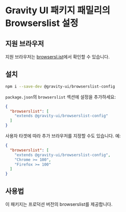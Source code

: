 # Gravity UI 패키지 패밀리의 Browserslist 설정

## 지원 브라우저

지원 브라우저는 [browsersl.ist](https://browsersl.ist/#q=last%202%20major%20versions%20and%20last%202%20years%20and%20fully%20supports%20es6%20and%20%3E%200.05%25%0Anot%20dead%0Anot%20op_mini%20all%0Anot%20and_qq%20%3E%200%0Anot%20and_uc%20%3E%200%0AFirefox%20ESR%0AChrome%20%3E%200%20and%20last%202%20years%20and%20%3E%200.05%25%0ASafari%20%3E%200%20and%20last%202%20years%20and%20%3E%200.05%25%0AFirefox%20%3E%200%20and%20last%202%20years%20and%20%3E%200.01%25)에서 확인할 수 있습니다.

## 설치

```bash
npm i --save-dev @gravity-ui/browserslist-config
```

`package.json`의 `browserslist` 섹션에 설정을 추가하세요:

```json
{
  "browserslist": [
    "extends @gravity-ui/browserslist-config"
  ]
}
```

사용자 타겟에 따라 추가 브라우저를 지정할 수도 있습니다. 예:
```json
{
  "browserslist": [
    "extends @gravity-ui/browserslist-config",
    "Chrome >= 100",
    "Firefox >= 100"
  ]
}
```

## 사용법

이 패키지는 프로덕션 버전의 browserslist를 제공합니다.